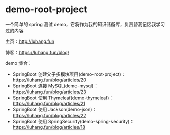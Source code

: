 # demo-root-project
一个简单的 spring 测试 demo，它将作为我的知识储备库，负责替我记忆我学习过的内容

主页：http://luhang.fun

博客：https://luhang.fun/blog/

demo 集合：
- SpringBoot 创建父子多模块项目(demo-root-project)：https://luhang.fun/blog/articles/20
- SpringBoot 连接 MySQL(demo-mysql)：https://luhang.fun/blog/articles/23
- SpringBoot 使用 Thymeleaf(demo-thymeleaf)：https://luhang.fun/blog/articles/21
- SpringBoot 使用 Jackson(demo-json)：https://luhang.fun/blog/articles/22
- SpringBoot 使用 SpringSecurity(demo-spring-security)：https://luhang.fun/blog/articles/18